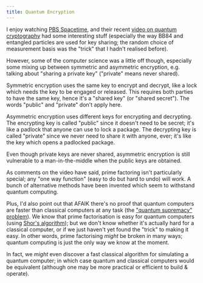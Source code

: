 ```yaml
---
title: Quantum Encryption
---
```


I enjoy watching
[PBS Spacetime](https://www.youtube.com/channel/UC7_gcs09iThXybpVgjHZ_7g), and
their recent
[video on quantum cryptography](https://www.youtube.com/watch?v=pi7YwxxZQ5A)
had some interesting stuff (especially the way BB84 and entangled particles are
used for key sharing; the random choice of measurement basis was the "trick"
that I hadn't realised before).

However, some of the computer science was a little off though, especially some
mixing up between symmetric and asymmetric encryption, e.g. talking about
"sharing a private key" ("private" means never shared).

Symmetric encryption uses the same key to encrypt and decrypt, like a lock which
needs the key to be engaged or released. This requires both parties to have the
same key, hence it's a "shared key" (or "shared secret"). The words "public" and
"private" don't apply here.

Asymmetric encryption uses different keys for encrypting and decrypting. The
encrypting key is called "public" since it doesn't need to be secret; it's like
a padlock that anyone can use to lock a package. The decrypting key is called
"private" since we never need to share it with anyone, ever; it's like the key
which opens a padlocked package.

Even though private keys are never shared, asymmetric encryption is still
vulnerable to a man-in-the-middle when the public keys are obtained.

As comments on the video have said, prime factoring isn't particularly special;
any "one way function" (easy to do but hard to undo) will work. A bunch of
alternative methods have been invented which seem to withstand quantum
computing.

Plus, I'd also point out that AFAIK there's no proof that quantum computers are
faster than classical computers at any task (the
["quantum supremacy" problem](
https://en.wikipedia.org/wiki/Quantum_supremacy)).
We know that prime factorisation is easy for quantum computers (using
[Shor's algorithm](https://en.wikipedia.org/wiki/Shor%27s_algorithm)); but we
don't know whether it's actually hard for a classical computer, or if we just
haven't yet found the "trick" to making it easy. In other words, prime
factorising *might* be broken in many ways; quantum computing is just the only
way we know at the moment.

In fact, we *might* even discover a fast classical algorithm for simulating a
quantum computer; in which case quantum and classical computers would be
equivalent (although one may be more practical or efficient to build & operate).
